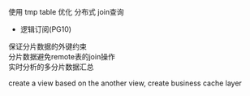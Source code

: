 
使用 tmp table 优化 分布式 join查询


* 逻辑订阅(PG10)

保证分片数据的外键约束  
分片数据避免remote表的join操作  
实时分析的多分片数据汇总  


create a view based on the another view, create business cache layer

